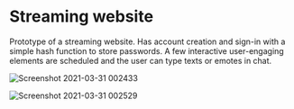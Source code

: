 # Streaming website
Prototype of a streaming website. Has account creation and sign-in with a simple hash function to store passwords. A few interactive user-engaging elements are scheduled and the user can type texts or emotes in chat.

![Screenshot 2021-03-31 002433](https://user-images.githubusercontent.com/46810092/113065082-91240900-91b8-11eb-92ed-412e1330106e.png)

![Screenshot 2021-03-31 002529](https://user-images.githubusercontent.com/46810092/113065084-91bc9f80-91b8-11eb-9aea-35e24f59286a.png)

